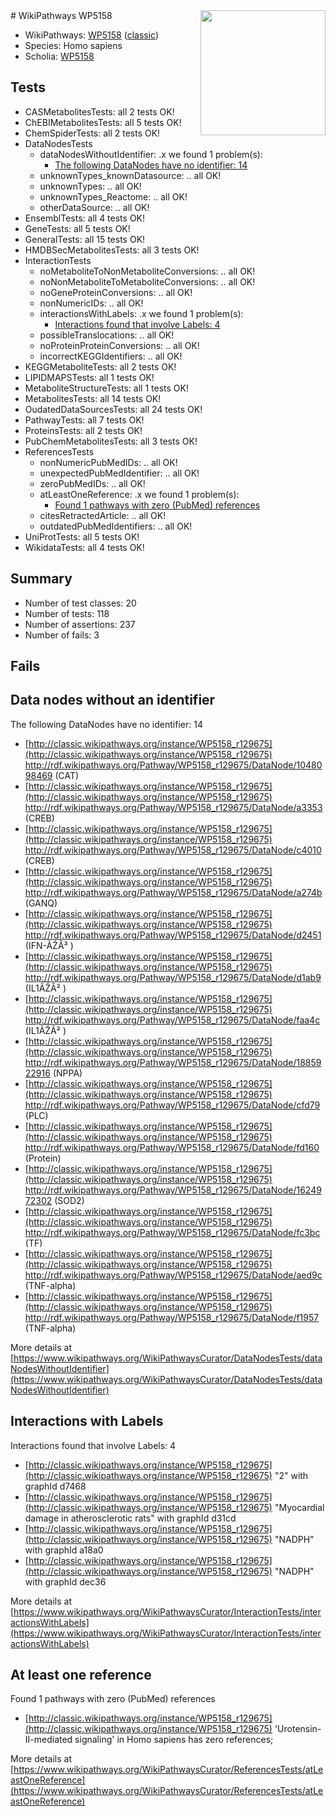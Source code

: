 <img style="float: right; width: 200px" src="https://upload.wikimedia.org/wikipedia/commons/thumb/8/83/Wplogo_with_text_500.png/640px-Wplogo_with_text_500.png" />
# WikiPathways WP5158

* WikiPathways: [WP5158](https://wikipathways.org/pathways/WP5158) ([classic](https://classic.wikipathways.org/instance/WP5158))
* Species: Homo sapiens
* Scholia: [WP5158](https://scholia.toolforge.org/wikipathways/WP5158)
## Tests
* CASMetabolitesTests: all 2 tests OK!
* ChEBIMetabolitesTests: all 5 tests OK!
* ChemSpiderTests: all 2 tests OK!
* DataNodesTests
    * dataNodesWithoutIdentifier: .x we found 1 problem(s):
        * [The following DataNodes have no identifier: 14](#8792c494)
    * unknownTypes_knownDatasource: .. all OK!
    * unknownTypes: .. all OK!
    * unknownTypes_Reactome: .. all OK!
    * otherDataSource: .. all OK!
* EnsemblTests: all 4 tests OK!
* GeneTests: all 5 tests OK!
* GeneralTests: all 15 tests OK!
* HMDBSecMetabolitesTests: all 3 tests OK!
* InteractionTests
    * noMetaboliteToNonMetaboliteConversions: .. all OK!
    * noNonMetaboliteToMetaboliteConversions: .. all OK!
    * noGeneProteinConversions: .. all OK!
    * nonNumericIDs: .. all OK!
    * interactionsWithLabels: .x we found 1 problem(s):
        * [Interactions found that involve Labels: 4](#630d267b)
    * possibleTranslocations: .. all OK!
    * noProteinProteinConversions: .. all OK!
    * incorrectKEGGIdentifiers: .. all OK!
* KEGGMetaboliteTests: all 2 tests OK!
* LIPIDMAPSTests: all 1 tests OK!
* MetaboliteStructureTests: all 1 tests OK!
* MetabolitesTests: all 14 tests OK!
* OudatedDataSourcesTests: all 24 tests OK!
* PathwayTests: all 7 tests OK!
* ProteinsTests: all 2 tests OK!
* PubChemMetabolitesTests: all 3 tests OK!
* ReferencesTests
    * nonNumericPubMedIDs: .. all OK!
    * unexpectedPubMedIdentifier: .. all OK!
    * zeroPubMedIDs: .. all OK!
    * atLeastOneReference: .x we found 1 problem(s):
        * [Found 1 pathways with zero (PubMed) references](#d0a459f0)
    * citesRetractedArticle: .. all OK!
    * outdatedPubMedIdentifiers: .. all OK!
* UniProtTests: all 5 tests OK!
* WikidataTests: all 4 tests OK!


## Summary

* Number of test classes: 20
* Number of tests: 118
* Number of assertions: 237
* Number of fails: 3

## Fails

<a name="8792c494" />

## Data nodes without an identifier

The following DataNodes have no identifier: 14

* [http://classic.wikipathways.org/instance/WP5158_r129675](http://classic.wikipathways.org/instance/WP5158_r129675) http://rdf.wikipathways.org/Pathway/WP5158_r129675/DataNode/1048098469 (CAT)
* [http://classic.wikipathways.org/instance/WP5158_r129675](http://classic.wikipathways.org/instance/WP5158_r129675) http://rdf.wikipathways.org/Pathway/WP5158_r129675/DataNode/a3353 (CREB)
* [http://classic.wikipathways.org/instance/WP5158_r129675](http://classic.wikipathways.org/instance/WP5158_r129675) http://rdf.wikipathways.org/Pathway/WP5158_r129675/DataNode/c4010 (CREB)
* [http://classic.wikipathways.org/instance/WP5158_r129675](http://classic.wikipathways.org/instance/WP5158_r129675) http://rdf.wikipathways.org/Pathway/WP5158_r129675/DataNode/a274b (GANQ)
* [http://classic.wikipathways.org/instance/WP5158_r129675](http://classic.wikipathways.org/instance/WP5158_r129675) http://rdf.wikipathways.org/Pathway/WP5158_r129675/DataNode/d2451 (IFN-ÃŽÂ³ )
* [http://classic.wikipathways.org/instance/WP5158_r129675](http://classic.wikipathways.org/instance/WP5158_r129675) http://rdf.wikipathways.org/Pathway/WP5158_r129675/DataNode/d1ab9 (IL1ÃŽÂ² )
* [http://classic.wikipathways.org/instance/WP5158_r129675](http://classic.wikipathways.org/instance/WP5158_r129675) http://rdf.wikipathways.org/Pathway/WP5158_r129675/DataNode/faa4c (IL1ÃŽÂ² )
* [http://classic.wikipathways.org/instance/WP5158_r129675](http://classic.wikipathways.org/instance/WP5158_r129675) http://rdf.wikipathways.org/Pathway/WP5158_r129675/DataNode/1885922916 (NPPA)
* [http://classic.wikipathways.org/instance/WP5158_r129675](http://classic.wikipathways.org/instance/WP5158_r129675) http://rdf.wikipathways.org/Pathway/WP5158_r129675/DataNode/cfd79 (PLC)
* [http://classic.wikipathways.org/instance/WP5158_r129675](http://classic.wikipathways.org/instance/WP5158_r129675) http://rdf.wikipathways.org/Pathway/WP5158_r129675/DataNode/fd160 (Protein)
* [http://classic.wikipathways.org/instance/WP5158_r129675](http://classic.wikipathways.org/instance/WP5158_r129675) http://rdf.wikipathways.org/Pathway/WP5158_r129675/DataNode/1624972302 (SOD2)
* [http://classic.wikipathways.org/instance/WP5158_r129675](http://classic.wikipathways.org/instance/WP5158_r129675) http://rdf.wikipathways.org/Pathway/WP5158_r129675/DataNode/fc3bc (TF)
* [http://classic.wikipathways.org/instance/WP5158_r129675](http://classic.wikipathways.org/instance/WP5158_r129675) http://rdf.wikipathways.org/Pathway/WP5158_r129675/DataNode/aed9c (TNF-alpha)
* [http://classic.wikipathways.org/instance/WP5158_r129675](http://classic.wikipathways.org/instance/WP5158_r129675) http://rdf.wikipathways.org/Pathway/WP5158_r129675/DataNode/f1957 (TNF-alpha)


More details at [https://www.wikipathways.org/WikiPathwaysCurator/DataNodesTests/dataNodesWithoutIdentifier](https://www.wikipathways.org/WikiPathwaysCurator/DataNodesTests/dataNodesWithoutIdentifier)

<a name="630d267b" />

## Interactions with Labels

Interactions found that involve Labels: 4

* [http://classic.wikipathways.org/instance/WP5158_r129675](http://classic.wikipathways.org/instance/WP5158_r129675) "2" with graphId d7468
* [http://classic.wikipathways.org/instance/WP5158_r129675](http://classic.wikipathways.org/instance/WP5158_r129675) "Myocardial damage in 
atherosclerotic rats" with graphId d31cd
* [http://classic.wikipathways.org/instance/WP5158_r129675](http://classic.wikipathways.org/instance/WP5158_r129675) "NADPH" with graphId a18a0
* [http://classic.wikipathways.org/instance/WP5158_r129675](http://classic.wikipathways.org/instance/WP5158_r129675) "NADPH" with graphId dec36


More details at [https://www.wikipathways.org/WikiPathwaysCurator/InteractionTests/interactionsWithLabels](https://www.wikipathways.org/WikiPathwaysCurator/InteractionTests/interactionsWithLabels)

<a name="d0a459f0" />

## At least one reference

Found 1 pathways with zero (PubMed) references

* [http://classic.wikipathways.org/instance/WP5158_r129675](http://classic.wikipathways.org/instance/WP5158_r129675) 'Urotensin-II-mediated signaling' in Homo sapiens has zero references; 


More details at [https://www.wikipathways.org/WikiPathwaysCurator/ReferencesTests/atLeastOneReference](https://www.wikipathways.org/WikiPathwaysCurator/ReferencesTests/atLeastOneReference)


